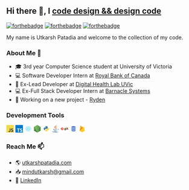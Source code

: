 ## Hi there 👋, I [code design && design code](https://utkarshpatadia.com/#projects)

<!--[![HitCount](http://hits.dwyl.com/iamutkarsh23/iamutkarsh23.svg)](http://hits.dwyl.com/iamutkarsh23/iamutkarsh23)--->
<!--![ViewCount](https://views.whatilearened.today/views/github/iamutkarsh23/iamutkarsh23.svg)--->
<!--<br>--->
[![forthebadge](https://forthebadge.com/images/badges/built-with-love.svg)]()
[![forthebadge](https://forthebadge.com/images/badges/uses-git.svg)]()
[![forthebadge](https://forthebadge.com/images/badges/makes-people-smile.svg)]()

My name is Utkarsh Patadia and welcome to the collection of my code. 

### About Me 💬

- :mortar_board: 3rd year Computer Science student at University of Victoria
- :computer: Software Developer Intern at [Royal Bank of Canada](https://rbc.com)
- :runner: Ex-Lead Developer at [Digital Health Lab UVic](https://github.com/Digital-Health-Lab-UVic) 
- :computer: Ex-Full Stack Developer Intern at [Barnacle Systems](https://github.com/brnkl) 
- :construction: Working on a new project - [Ryden](https://github.com/ryden-team) 

### Development Tools 
 
<code><img height="20" src="https://raw.githubusercontent.com/github/explore/80688e429a7d4ef2fca1e82350fe8e3517d3494d/topics/javascript/javascript.png"></code>
<code><img height="20" src="https://raw.githubusercontent.com/github/explore/80688e429a7d4ef2fca1e82350fe8e3517d3494d/topics/typescript/typescript.png"></code>
<code><img height="20" src="https://raw.githubusercontent.com/github/explore/80688e429a7d4ef2fca1e82350fe8e3517d3494d/topics/react/react.png"></code>
<code><img height="20" src="https://raw.githubusercontent.com/github/explore/80688e429a7d4ef2fca1e82350fe8e3517d3494d/topics/nodejs/nodejs.png"></code>
<code><img height="20" src="https://raw.githubusercontent.com/github/explore/80688e429a7d4ef2fca1e82350fe8e3517d3494d/topics/python/python.png"></code>
<code><img height="20" src="https://raw.githubusercontent.com/github/explore/80688e429a7d4ef2fca1e82350fe8e3517d3494d/topics/java/java.png"></code>
<code><img height="20" src="https://raw.githubusercontent.com/github/explore/80688e429a7d4ef2fca1e82350fe8e3517d3494d/topics/git/git.png"></code>
<code><img height="20" src="https://raw.githubusercontent.com/github/explore/80688e429a7d4ef2fca1e82350fe8e3517d3494d/topics/sql/sql.png"></code>
<code><img height="20" src="https://raw.githubusercontent.com/github/explore/80688e429a7d4ef2fca1e82350fe8e3517d3494d/topics/firebase/firebase.png"></code>

### Reach Me 📫

- :earth_americas: [utkarshpatadia.com](https://utkarshpatadia.com) <br>
- :inbox_tray: mindutkarsh@gmail.com <br>
- :necktie: [LinkedIn](https://www.linkedin.com/in/utkarsh-patadia-a291a7171/)
